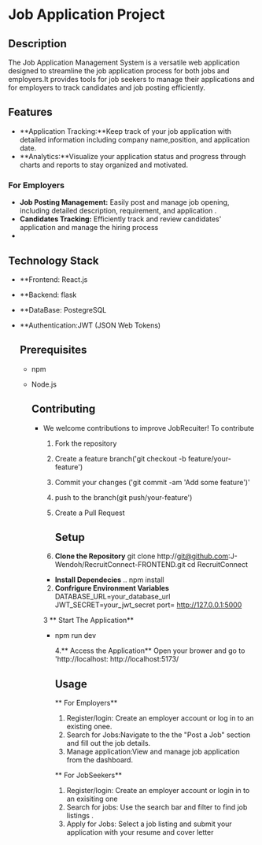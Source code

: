 # Job  Application Project

## Description
The Job Application Management System is a versatile web application designed to streamline the job application process for both jobs and employers.It provides tools for job seekers to manage their applications and for employers to track candidates and job posting efficiently.

## Features
- **Application Tracking:**Keep track of your job application with detailed information including company name,position, and application date.
- **Analytics:**Visualize your application status and progress through charts and reports to stay organized and motivated.

 ### For Employers
- **Job Posting Management:** Easily post and manage job opening, including detailed description, requirement, and application .
- **Candidates Tracking:** Efficiently track and review candidates' application and manage the hiring process
- 
## Technology Stack
- **Frontend: React.js
- **Backend: flask
- **DataBase: PostegreSQL
- **Authentication:JWT (JSON Web Tokens)


  ## Prerequisites
  - npm
  - Node.js

    ## Contributing
    - We welcome contributions to improve JobRecuiter! To contribute
      1. Fork the repository
      2. Create a feature branch('git checkout -b feature/your-feature')
      3. Commit your changes ('git commit -am 'Add some feature')'
      4. push to the branch(git push/your-feature')
      5. Create a Pull Request

         ## Setup
        1. **Clone the Repository**
         git clone http://git@github.com:J-Wendoh/RecruitConnect-FRONTEND.git
         cd RecruitConnect
        - **Install Dependecies**
          .. npm install
      2. **Confrigure Environment Variables**
          DATABASE_URL=your_database_url
          JWT_SECRET=your_jwt_secret
          port=  http://127.0.0.1:5000

        3 ** Start The Application**
         - npm run dev

           4.** Access the Application**
           Open your brower and go to 'http://localhost: http://localhost:5173/

           ## Usage
           ** For Employers**
           1. Register/login: Create an employer account or log in to an existing onee.
           2. Search for Jobs:Navigate to the the "Post a Job" section and fill out the job details.
           3. Manage application:View and manage job application from the dashboard.

             ** For JobSeekers**
           1. Register/login: Create an employer account or login in to an exisiting one
           2. Search for jobs: Use the search bar and filter to find job listings .
           3. Apply for Jobs: Select a job listing and submit your application with your resume and cover letter            
